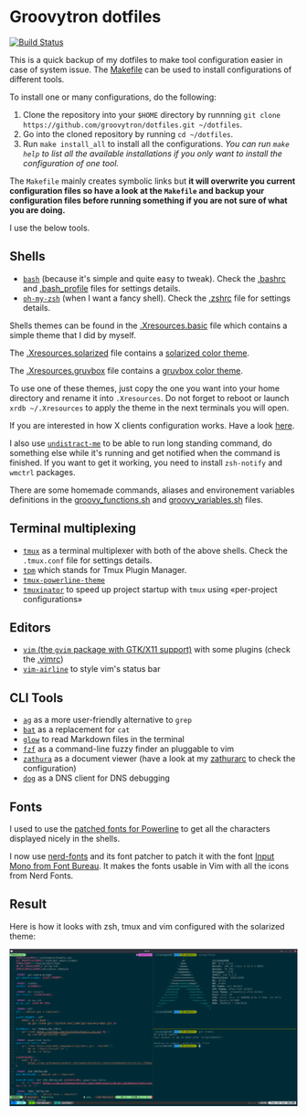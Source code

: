 # Groovytron dotfiles

[![Build Status](https://travis-ci.org/groovytron/dotfiles.svg?branch=master)](https://travis-ci.org/groovytron/dotfiles)

This is a quick backup of my dotfiles to make tool configuration easier in case
of system issue. The [M̀akefile](https://github.com/groovytron/dotfiles/blob/master/Makefile) can be used to install configurations of different tools.

To install one or many configurations, do the following:

1. Clone the repository into your `$HOME` directory by runnning `git clone https://github.com/groovytron/dotfiles.git ~/dotfiles`.
2. Go into the cloned repository by running `cd ~/dotfiles`.
3. Run `make install_all` to install all the configurations. *You can run `make help` to list all the available installations if you only want to install the configuration of one tool.*

The `Makefile` mainly creates symbolic links but **it will overwrite you current configuration files so have a look at the `Makefile` and backup your configuration files before running something if you are not sure of what you are doing.**

I use the below tools.

## Shells

- [`bash`](https://www.gnu.org/software/bash/) (because it's simple and quite
  easy to tweak). Check the [.bashrc](https://github.com/groovytron/dotfiles/blob/master/.bashrc) and [.bash_profile](https://github.com/groovytron/dotfiles/blob/master/.bash_profile) files for settings details.
- [`oh-my-zsh`](https://github.com/robbyrussell/oh-my-zsh)
  (when I want a fancy shell). Check the [.zshrc](https://github.com/groovytron/dotfiles/blob/master/.zshrc) file for settings details.

Shells themes can be found in the [.Xresources.basic](https://github.com/groovytron/dotfiles/blob/master/.Xresources.basic) file which contains
a simple theme that I did by myself.

The [.Xresources.solarized](https://github.com/groovytron/dotfiles/blob/master/.Xresources.solarized) file contains a
[solarized color theme](http://ethanschoonover.com/solarized).

The [.Xresources.gruvbox](https://github.com/groovytron/dotfiles/blob/master/.Xresources.gruvbox) file contains a
[gruvbox color theme](https://github.com/morhetz/gruvbox).

To use one of these themes, just copy the one you want into
your home directory and rename it into
`.Xresources`. Do not forget to reboot or launch `xrdb ~/.Xresources`
to apply the theme in the next terminals you will open.

If you are interested in how X clients configuration works.
Have a look [here](https://wiki.archlinux.org/index.php/x_resources).

I also use [`undistract-me`](https://github.com/jml/undistract-me) to be able to run long standing command, do something else while it's running and get notified when the command is finished. If you want to get it working, you need to install `zsh-notify` and `wmctrl` packages.

There are some homemade commands, aliases and environement variables definitions in the [groovy_functions.sh](https://github.com/groovytron/dotfiles/blob/master/groovy_functions.sh) and [groovy_variables.sh](https://github.com/groovytron/dotfiles/blob/master/groovy_variables.sh) files.

## Terminal multiplexing

- [`tmux`](https://github.com/tmux/tmux/wiki) as a terminal multiplexer with
  both of the above shells. Check the `.tmux.conf` file for settings details.
- [`tpm`](https://github.com/tmux-plugins/tpm) which stands for Tmux Plugin Manager.
- [`tmux-powerline-theme`](https://github.com/jooize/tmux-powerline-theme)
- [`tmuxinator`](https://github.com/tmuxinator/tmuxinator) to speed up project startup with `tmux` using «per-project configurations»

## Editors

- [`vim` (the `gvim` package with GTK/X11 support)](http://www.vim.org/) with some plugins (check the [.vimrc](https://github.com/groovytron/dotfiles/blob/master/.vimrc))
- [`vim-airline`](https://github.com/vim-airline/vim-airline) to style vim's status bar

## CLI Tools

- [`ag`](https://github.com/ggreer/the_silver_searcher) as a more user-friendly alternative to `grep`
- [`bat`](https://github.com/sharkdp/bat) as a replacement for `cat`
- [`glow`](https://github.com/charmbracelet/glow) to read Markdown files in the terminal
- [`fzf`](https://github.com/junegunn/fzf) as a command-line fuzzy finder an pluggable to vim
- [`zathura`](https://pwmt.org/projects/zathura/) as a document viewer (have a look at my [zathurarc](https://github.com/groovytron/dotfiles/blob/master/zathurarc) to check the configuration)
- [`dog`](https://github.com/ogham/dog) as a DNS client for DNS debugging

## Fonts

I used to use the [patched fonts for Powerline](https://github.com/powerline/fonts) to get all the characters displayed nicely in the shells.

I now use [nerd-fonts](https://github.com/ryanoasis/nerd-fonts) and its font patcher to patch it with the font [Input Mono from Font Bureau](https://input.fontbureau.com/). It makes the fonts usable in Vim with all the icons from Nerd Fonts.

## Result

Here is how it looks with zsh, tmux and vim configured with the solarized theme:

![](./urxvt-with-tmux-vim-1100x601.png)
